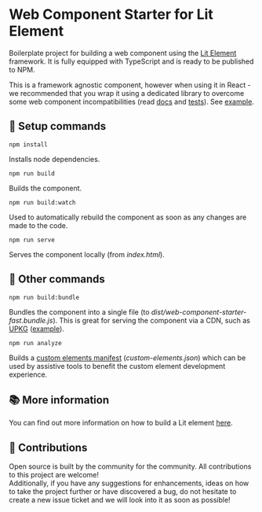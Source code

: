 # Web Component Starter for Lit Element

Boilerplate project for building a web component using the [Lit Element](https://lit.dev/) framework. It is fully equipped with TypeScript and is ready to be published to NPM.

This is a framework agnostic component, however when using it in React - we recommended that you wrap it using a dedicated library to overcome some web component incompatibilities (read [docs](https://reactjs.org/docs/web-components.html) and [tests](https://custom-elements-everywhere.com/)). See [example](../react-wrapper/README.md).

## :rocket: Setup commands

```npm install```

Installs node dependencies.

```npm run build```

Builds the component.

```npm run build:watch```

Used to automatically rebuild the component as soon as any changes are made to the code.

```npm run serve```

Serves the component locally (from _index.html_).


## :construction_worker: Other commands

```npm run build:bundle```

Bundles the component into a single file (to _dist/web-component-starter-fast.bundle.js_). This is great for serving the component via a CDN, such as [UPKG](https://unpkg.com/) ([example](https://codesandbox.io/s/web-component-starter-cdn-3ouokv?file=/index.html)).

```npm run analyze```

Builds a [custom elements manifest](https://github.com/webcomponents/custom-elements-manifest) (_custom-elements.json_) which can be used by assistive tools to benefit the custom element development experience.

## :books: More information

You can find out more information on how to build a Lit element [here](https://lit.dev/docs/getting-started/).

## :yellow_heart: Contributions

Open source is built by the community for the community. All contributions to this project are welcome!
<br> Additionally, if you have any suggestions for enhancements, ideas on how to take the project further or have discovered a bug, do not hesitate to create a new issue ticket and we will look into it as soon as possible!